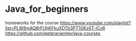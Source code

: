 # Java_for_beginners
homeworks for the course https://www.youtube.com/playlist?list=PLW8mAQ8rFUhKFkuXDTb3PT1GKz0T-lCv6
https://github.com/peterarsentev/java-courses
